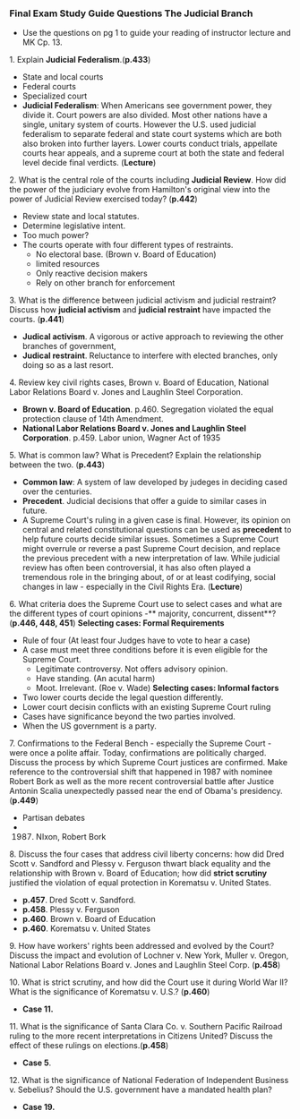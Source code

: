 ### Final Exam Study Guide Questions The Judicial Branch
+ Use the questions on pg 1 to guide your reading of instructor lecture and MK Cp. 13.

1\. Explain **Judicial Federalism**.(**p.433**)
+ State and local courts
+ Federal courts
+ Specialized court
+ **Judicial Federalism**: When Americans see government power, they divide it. Court powers are also divided. Most other nations have a single, unitary system of courts. However the U.S. used judicial federalism to separate federal and state court systems which are both also broken into further layers. Lower courts conduct trials, appellate courts hear appeals, and a supreme court at both the state and federal level decide final verdicts. (**Lecture**)

2\. What is the central role of the courts including **Judicial Review**. How did the power of the judiciary evolve from Hamilton's original view into the power of Judicial Review exercised today? (**p.442**)
+ Review state and local statutes.
+ Determine legislative intent.
+ Too much power?
+ The courts operate with four different types of restraints.
  - No electoral base. (Brown v. Board of Education)
  - limited resources
  - Only reactive decision makers
  - Rely on other branch for enforcement

3\. What is the difference between judicial activism and judicial restraint? Discuss how **judicial activism** and **judicial restraint** have impacted the courts. (**p.441**)
+ **Judical activism**. A vigorous or active approach to reviewing the other branches of government,
+ **Judical restraint**. Reluctance to interfere with elected branches, only doing so as a last resort.

4\. Review key civil rights cases, Brown v. Board of Education, National Labor Relations Board v. Jones and Laughlin Steel Corporation.
+ **Brown v. Board of Education**. p.460. Segregation violated the equal protection clause of 14th Amendment.
+ **National Labor Relations Board v. Jones and Laughlin Steel Corporation**. p.459. Labor union, Wagner Act of 1935

5\. What is common law? What is Precedent? Explain the relationship between the two. (**p.443**)
+ **Common law**: A system of law developed by judeges in deciding cased over the centuries.
+ **Precedent**. Judicial decisions that offer a guide to similar cases in future.
+ A Supreme Court's ruling in a given case is final. However, its opinion on central and related constitutional questions can be used as **precedent** to help future courts decide similar issues. Sometimes a Supreme Court might overrule or reverse a past Supreme Court decision, and replace the previous precedent with a new interpretation of law. While judicial review has often been controversial, it has also often played a tremendous role in the bringing about, of or at least codifying, social changes in law - especially in the Civil Rights Era. (**Lecture**)

6\. What criteria does the Supreme Court use to select cases and what are the different types of court opinions -** majority, concurrent, dissent**? (**p.446, 448, 451**)
**Selecting cases: Formal Requirements**
+ Rule of four (At least four Judges have to vote to hear a case)
+ A case must meet three conditions before it is even eligible for the Supreme Court.
  - Legitimate controversy. Not offers advisory opinion.
  - Have standing. (An acutal harm)
  - Moot. Irrelevant. (Roe v. Wade)
**Selecting cases: Informal factors**
+ Two lower courts decide the legal question differently.
+ Lower court decisin conflicts with an existing Supreme Court ruling
+ Cases have significance beyond the two parties involved.
+ When the US government is a party.

7\. Confirmations to the Federal Bench - especially the Supreme Court - were once a polite affair. Today, confirmations are politically charged. Discuss the process by which Supreme Court justices are confirmed. Make reference to the controversial shift that happened in 1987 with nominee Robert Bork as well as the more recent controversial battle after Justice Antonin Scalia unexpectedly passed near the end of Obama's presidency. (**p.449**)
+ Partisan debates
+ 1987. NIxon, Robert Bork

8\. Discuss the four cases that address civil liberty concerns: how did Dred Scott v. Sandford and Plessy v. Ferguson thwart black equality and the relationship with Brown v. Board of Education; how did **strict scrutiny** justified the violation of equal protection in Korematsu v. United States.
+ **p.457**. Dred Scott v. Sandford.
+ **p.458**. Plessy v. Ferguson
+ **p.460**. Brown v. Board of Education
+ **p.460**. Korematsu v. United States

9\. How have workers' rights been addressed and evolved by the Court? Discuss the impact and evolution of Lochner v. New York, Muller v. Oregon, National Labor Relations Board v. Jones and Laughlin Steel Corp. (**p.458**)

10\. What is strict scrutiny, and how did the Court use it during World War II? What is the significance of Korematsu v. U.S.? (**p.460**)
+ **Case 11.**

11\. What is the significance of Santa Clara Co. v. Southern Pacific Railroad ruling to the more recent interpretations in Citizens United? Discuss the effect of these rulings on elections.(**p.458**)
+ **Case 5**.

12\. What is the significance of National Federation of Independent Business v. Sebelius? Should the U.S. government have a mandated health plan?
+ **Case 19.**
